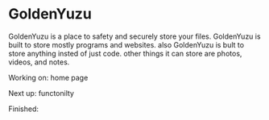 # GoldenYuzu

GoldenYuzu is a place to safety and securely store your files. GoldenYuzu is built to store mostly programs and websites. also GoldenYuzu is bult to store anything insted of just code. other things it can store are photos, videos, and notes.

Working on:
home page

Next up:
functonilty

Finished:
